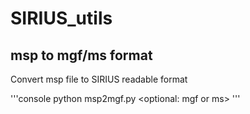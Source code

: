 # SIRIUS_utils
 
## msp to mgf/ms format

Convert msp file to SIRIUS readable format

'''console
python msp2mgf.py <directory containing msp> <optional: mgf or ms>
'''

